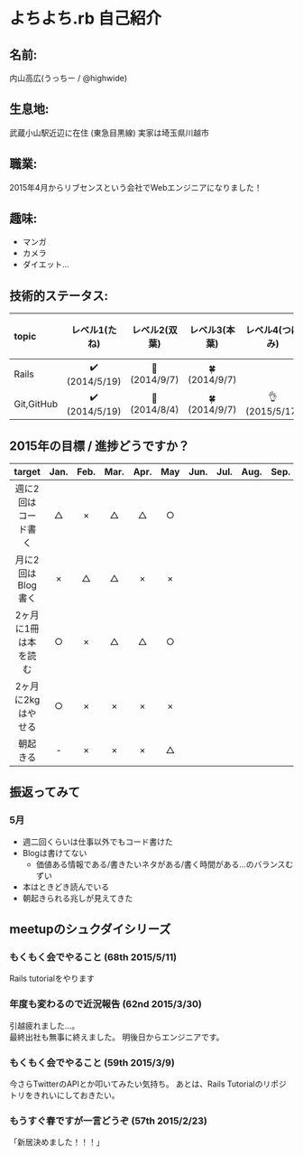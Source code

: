 # よちよち.rb 自己紹介
## 名前:
内山高広(うっちー / @highwide)

## 生息地:
武蔵小山駅近辺に在住 (東急目黒線)
実家は埼玉県川越市

## 職業: 
2015年4月からリブセンスという会社でWebエンジニアになりました！

## 趣味:
* マンガ
* カメラ
* ダイエット...

## 技術的ステータス:
|topic     |        レベル1(たね)         |     レベル2(双葉)   |      レベル3(本葉)         |  レベル4(つぼみ)   |レベル5(花)|
|:---------|:----------------------------:|:-------------------:|:--------------------------:|:------------------:|:----------|
|Rails     |:heavy_check_mark: (2014/5/19)|:seedling: (2014/9/7)|:four_leaf_clover:(2014/9/7)|                    |           |
|Git,GitHub|:heavy_check_mark: (2014/5/19)|:seedling: (2014/8/4)|:four_leaf_clover:(2014/9/7)|:ok_hand:(2015/5/17)||

## 2015年の目標 / 進捗どうですか？
|       target        |Jan.|Feb.|Mar.|Apr.|May |Jun.|Jul.|Aug.|Sep.|Oct.|Nov.|Dec.|
|:-------------------:|:--:|:--:|:--:|:--:|:--:|:--:|:--:|:--:|:--:|:--:|:--:|:--:|
|週に2回はコード書く  | △ | × | △ | △ | ○ |
|月に2回はBlog書く    | × | △ | △ | × | × |
|2ヶ月に1冊は本を読む | ○ | × | △ | △ | ○ |
|2ヶ月に2kgはやせる   | ○ | × | × | × | × |
|朝起きる             | -  | × | × | × | △ |

## 振返ってみて
### 5月
* 週二回くらいは仕事以外でもコード書けた
* Blogは書けてない
    * 価値ある情報である/書きたいネタがある/書く時間がある...のバランスむずい
* 本はときどき読んでいる
* 朝起きられる兆しが見えてきた

## meetupのシュクダイシリーズ
<!--上に行くほど新しいもの-->
### もくもく会でやること (68th 2015/5/11)
Rails tutorialをやります

### 年度も変わるので近況報告 (62nd 2015/3/30)
引越疲れました...。  
最終出社も無事に終えました。
明後日からエンジニアです。

### もくもく会でやること (59th 2015/3/9)
今さらTwitterのAPIとか叩いてみたい気持ち。
あとは、Rails Tutorialのリポジトリをきれいにしておきたい。

### もうすぐ春ですが一言どうぞ (57th 2015/2/23)
「新居決めました！！！」
